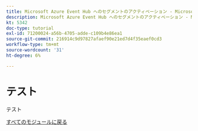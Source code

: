 ```yaml
---
title: Microsoft Azure Event Hub へのセグメントのアクティベーション - Microsoft Azure 環境を設定します
description: Microsoft Azure Event Hub へのセグメントのアクティベーション - Microsoft Azure 環境を設定します
kt: 5342
doc-type: tutorial
exl-id: 71200024-a56b-4705-adde-c109b4e86ea1
source-git-commit: 216914c9d97827afaef90e21ed7d4f35eaef0cd3
workflow-type: tm+mt
source-wordcount: '31'
ht-degree: 6%

---
```


# テスト

テスト

[すべてのモジュールに戻る](./../../../overview.md)
